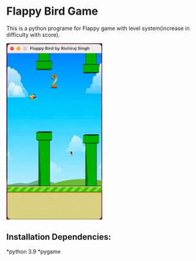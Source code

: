 
# Flappy Bird Game

This is a python programe for Flappy game with level system(increase in difficulty with score).

<img src="./game.gif" width="250">


## Installation Dependencies:
*python 3.9
*pygame
